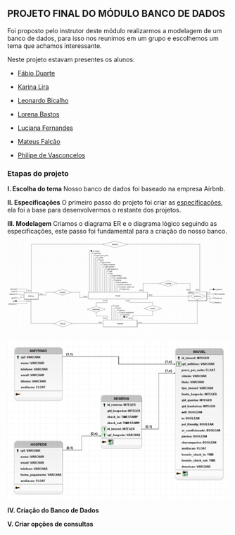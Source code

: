 ## PROJETO FINAL DO MÓDULO BANCO DE DADOS

Foi proposto pelo instrutor deste módulo realizarmos a modelagem de um banco de dados, para isso nos reunimos em um grupo e escolhemos um tema que achamos interessante.

Neste projeto estavam presentes os alunos:

- [Fábio Duarte](https://github.com/FabioDuartte)

- [Karina Lira](https://github.com/karina-lira)

- [Leonardo Bicalho](https://github.com/morpha21)

- [Lorena Bastos](https://github.com/lorenaaxbastos)

- [Luciana Fernandes](https://github.com/luafernandes)

- [Mateus Falcão](https://github.com/m-falcao)

- [Philipe de Vasconcelos](https://github.com/Philipe-Vasconcelos)

### Etapas do projeto

**I. Escolha do tema**
Nosso banco de dados foi baseado na empresa Airbnb.

**II. Especificações**
O primeiro passo do projeto foi criar as [especificações](https://github.com/luafernandes/data-science-santander-coders/blob/main/Unit%20III%20-%20Database%20(SQL)/especificacoes.pdf), ela foi a base para desenvolvermos o restante dos projetos.

**III. Modelagem**
Criamos o diagrama ER e o diagrama lógico seguindo as especificações, este passo foi fundamental para a criação do nosso banco.
![Diagrama de Relacionamento](https://github.com/luafernandes/data-science-santander-coders/blob/main/Unit%20III%20-%20Database%20%28SQL%29/diagramaER.jpg)

![Diagrama Lógico](https://github.com/luafernandes/data-science-santander-coders/blob/main/Unit%20III%20-%20Database%20(SQL)/diagrama_logico.jpg)

**IV. Criação do Banco de Dados**

**V. Criar opções de consultas**
